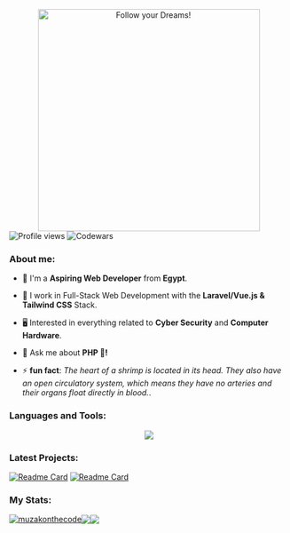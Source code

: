 <div style="text-align: center;"> 
  <img width="400" src="https://readme-typing-svg.herokuapp.com?font=JetBrains+Mono&weight=600&size=30&duration=2500&color=00f200&width=535&lines=Hi,+I'm+Muhammad;I+love+Computers.;WBU?;let's+Connect!"  alt="Follow your Dreams!"/>
</div>

<div algin="left">
<img src="https://komarev.com/ghpvc/?username=muzakonthecode&color=green" alt="Profile views" />
<img src="https://www.codewars.com/users/muzakonthecode/badges/micro" alt="Codewars"/>
</div>
  
<div>
  <h3 align="left">About me:</h3>

  - 👨 I'm a **Aspiring Web Developer** from **Egypt**.

  - 🔭 I work in Full-Stack Web Development with the **Laravel/Vue.js & Tailwind CSS** Stack.

  - 🖥️ Interested in everything related to **Cyber Security** and **Computer Hardware**.

  - 💬 Ask me about **PHP 🐘!**

  - ⚡ **fun fact**: *The heart of a shrimp is located in its head. They also have an open circulatory system, which means they have no arteries and their organs float directly in blood.*.
</div>

<div>
  <h3 align="left">Languages and Tools:</h3>
    <p align="center">
      <a href="https://github.com/muzakonthecode">
        <img src="https://skillicons.dev/icons?i=html,css,tailwind,js,vue,php,laravel,mysql,python,git,linux,vscode" />
      </a>
    </p>
</div>

### Latest Projects: 

[![Readme Card](https://github-readme-stats.vercel.app/api/pin/?username=muzakonthecode&repo=toedoe-list-api&theme=gotham&hide_border=true)](https://github.com/muzakonthecode/toedoe-list-api)
[![Readme Card](https://github-readme-stats.vercel.app/api/pin/?username=muzakonthecode&repo=music-app&theme=gotham&hide_border=true)](https://github.com/muzakonthecode/music-app)

### My Stats:

<div align="left">
<a href="https://github.com/muzakonthecode"><img align="center" src="https://github-readme-streak-stats.herokuapp.com/?user=muzakonthecode&theme=gotham&hide_border=true" alt="muzakonthecode" /></a><a href="https://github.com/muzakonthecode"><img align="center" src="https://github-readme-stats.vercel.app/api?username=muzakonthecode&theme=gotham&show_icons=true&hide_border=true" /></a><a href="https://github.com/muzakonthecode"><img align="center" src="https://github-readme-stats.vercel.app/api/top-langs/?username=muzakonthecode&theme=gotham&layout=compact&hide_border=true" /></a> 
</div>
